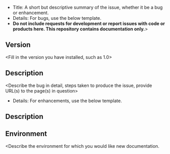 * Title: A short but descriptive summary of the issue, whether it be a bug or enhancement.
* Details: For bugs, use the below template.
* **Do not include requests for development or report issues with code or products here. This repository contains documentation only.**>

## Version
<Fill in the version you have installed, such as 1.0>

## Description
<Describe the bug in detail, steps taken to produce the issue, provide URL(s) to the page(s) in question>


* Details: For enhancements, use the below template.

## Description
<Describe the enhancement request in detail>

## Environment
<Describe the environment for which you would like new documentation. 



